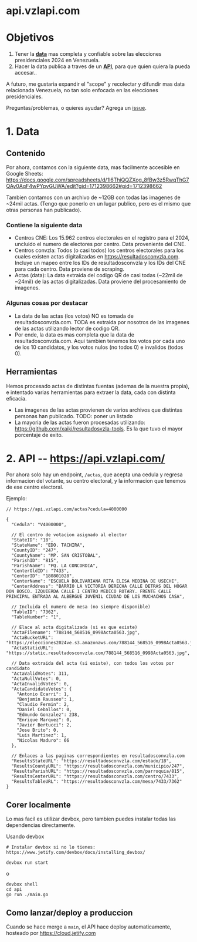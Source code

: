 # api.vzlapi.com

# Objetivos

1. Tener la **[data](https://docs.google.com/spreadsheets/d/1l6ThiQQZXog_8fBw3z5RwqThG7QAy0AqF4wPYpvGUWA/edit?gid=1712398662#gid=1712398662
   )** mas completa y confiable sobre las elecciones presidenciales 2024 en Venezuela.
2. Hacer la data publica a traves de un **[API](https://api.vzlapi.com/actas?cedula?4000000)**, para que quien quiera la pueda accesar..

A futuro, me gustaria expandir el "scope" y recolectar y difundir mas data relacionada Venezuela, no tan solo enfocada en las elecciones presidenciales.

Preguntas/problemas, o quieres ayudar? Agrega un [issue](https://github.com/ipince/vzlapi/issues).

# 1. Data

## Contenido

Por ahora, contamos con la siguiente data, mas facilmente accesible en Google Sheets:
https://docs.google.com/spreadsheets/d/1l6ThiQQZXog_8fBw3z5RwqThG7QAy0AqF4wPYpvGUWA/edit?gid=1712398662#gid=1712398662

Tambien contamos con un archivo de ~12GB con todas las imagenes de ~24mil actas. (Tengo que ponerlo en un lugar publico, pero es el mismo que otras personas han publicado).

### Contiene la siguiente data
- Centros CNE: Los 15.962 centros electorales en el registro para el 2024, uncluido el numero de electores por centro. Data proveniente del CNE.
- Centros convzla: Todos (o casi todos) los centros electorales para los cuales existen actas digitalizadas en https://resultadosconvzla.com. Incluye un mapeo entre los IDs de resultadosconvzla y los IDs del CNE para cada centro. Data proviene de scraping.
- Actas (data): La data extraida del codigo QR de casi todas (~22mil de ~24mil) de las actas digitalizadas. Data proviene del procesamiento de imagenes.

### Algunas cosas por destacar
- La data de las actas (los votos) NO es tomada de resultadosconvzla.com. TODA es extraida por nosotros de las imagenes de las actas utilizando lector de codigo QR.
- Por ende, la data es mas completa que la data de resultadosconvzla.com. Aqui tambien tenemos los votos por cada uno de los 10 candidatos, y los votos nulos (no todos 0) e invalidos (todos 0).

## Herramientas

Hemos procesado actas de distintas fuentas (ademas de la nuestra propia), e intentado varias herramientas para extraer la data, cada con distinta eficacia.
- Las imagenes de las actas provienen de varios archivos que distintas personas han publicado. TODO: poner un listado
- La mayoria de las actas fueron procesadas utilizando: https://github.com/xaiki/resultadosvzla-tools. Es la que tuvo el mayor porcentaje de exito.


# 2. API -- https://api.vzlapi.com/

Por ahora solo hay un endpoint, `/actas`, que acepta una cedula y regresa informacion del votante, su centro electoral, y la informacion que tenemos de ese centro electoral.

Ejemplo:
```
// https://api.vzlapi.com/actas?cedula=4000000

{
  "Cedula": "V4000000",
  
  // El centro de votacion asignado al elector
  "StateID": "18",
  "StateName": "EDO. TACHIRA",
  "CountyID": "247",
  "CountyName": "MP. SAN CRISTOBAL",
  "ParishID": "815",
  "ParishName": "PQ. LA CONCORDIA",
  "CenterOldID": "7433",
  "CenterID": "180801028",
  "CenterName": "ESCUELA BOLIVARIANA RITA ELISA MEDINA DE USECHE",
  "CenterAddress": "BARRIO LA VICTORIA DERECHA CALLE DETRAS DEL HOGAR DON BOSCO. IZQUIERDA CALLE 1 CENTRO MEDICO ROTARY. FRENTE CALLE PRINCIPAL ENTRADA AL ALBERGUE JUVENIL CIUDAD DE LOS MUCHACHOS CASA",
  
  // Incluida el numero de mesa (no siempre disponible)
  "TableID": "7362",
  "TableNumber": "1",
  
  // Elace al acta digitalizada (si es que existe)
  "ActaFilename": "788144_568516_0998Acta0563.jpg",
  "ActaBucketURL": "https://elecciones2024ve.s3.amazonaws.com/788144_568516_0998Acta0563.jpg",
  "ActaStaticURL": "https://static.resultadosconvzla.com/788144_568516_0998Acta0563.jpg",
  
  // Data extraida del acta (si existe), con todos los votos por candidato
  "ActaValidVotes": 311,
  "ActaNullVotes": 0,
  "ActaInvalidVotes": 0,
  "ActaCandidateVotes": {
    "Antonio Ecarri": 1,
    "Benjamin Rausseo": 1,
    "Claudio Fermin": 2,
    "Daniel Ceballos": 0,
    "Edmundo Gonzalez": 238,
    "Enrique Marquez": 0,
    "Javier Bertucci": 2,
    "Jose Brito": 0,
    "Luis Martinez": 1,
    "Nicolas Maduro": 66
  },
  
  // Enlaces a las paginas correspondientes en resultadosconvzla.com
  "ResultsStateURL": "https://resultadosconvzla.com/estado/18",
  "ResultsCountyURL": "https://resultadosconvzla.com/municipio/247",
  "ResultsParishURL": "https://resultadosconvzla.com/parroquia/815",
  "ResultsCenterURL": "https://resultadosconvzla.com/centro/7433",
  "ResultsTableURL": "https://resultadosconvzla.com/mesa/7433/7362"
}
```

## Corer localmente

Lo mas facil es utilizar devbox, pero tambien puedes instalar todas las dependencias directamente.

Usando devbox
```
# Instalar devbox si no lo tienes: https://www.jetify.com/devbox/docs/installing_devbox/

devbox run start
```

o
```
devbox shell
cd api
go run ./main.go
```

## Como lanzar/deploy a produccion

Cuando se hace merge a `main`, el API hace deploy automaticamente, hosteado por https://cloud.jetify.com
